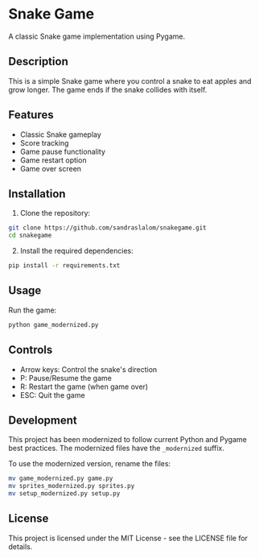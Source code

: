 # Snake Game

A classic Snake game implementation using Pygame.

## Description

This is a simple Snake game where you control a snake to eat apples and grow longer. The game ends if the snake collides with itself.

## Features

- Classic Snake gameplay
- Score tracking
- Game pause functionality
- Game restart option
- Game over screen

## Installation

1. Clone the repository:
```bash
git clone https://github.com/sandraslalom/snakegame.git
cd snakegame
```

2. Install the required dependencies:
```bash
pip install -r requirements.txt
```

## Usage

Run the game:
```bash
python game_modernized.py
```

## Controls

- Arrow keys: Control the snake's direction
- P: Pause/Resume the game
- R: Restart the game (when game over)
- ESC: Quit the game

## Development

This project has been modernized to follow current Python and Pygame best practices. The modernized files have the `_modernized` suffix.

To use the modernized version, rename the files:
```bash
mv game_modernized.py game.py
mv sprites_modernized.py sprites.py
mv setup_modernized.py setup.py
```

## License

This project is licensed under the MIT License - see the LICENSE file for details.
